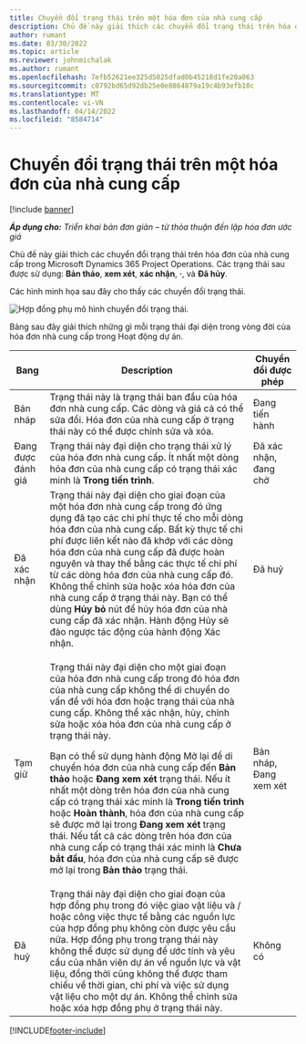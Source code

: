 ```yaml
---
title: Chuyển đổi trạng thái trên một hóa đơn của nhà cung cấp
description: Chủ đề này giải thích các chuyển đổi trạng thái trên hóa đơn của nhà cung cấp trong Microsoft Dynamics 365 Project Operations.
author: rumant
ms.date: 03/30/2022
ms.topic: article
ms.reviewer: johnmichalak
ms.author: rumant
ms.openlocfilehash: 7efb52621ee325d5025dfad0b45218d1fe20a063
ms.sourcegitcommit: c0792bd65d92db25e0e8864879a19c4b93efb10c
ms.translationtype: MT
ms.contentlocale: vi-VN
ms.lasthandoff: 04/14/2022
ms.locfileid: "8584714"
---
```

# <a name="state-transitions-on-a-vendor-invoice"></a>Chuyển đổi trạng thái trên một hóa đơn của nhà cung cấp

[!include [banner](../../includes/dataverse-preview.md)]

_**Áp dụng cho:** Triển khai bản đơn giản – từ thỏa thuận đến lập hóa đơn ước giá_

Chủ đề này giải thích các chuyển đổi trạng thái trên hóa đơn của nhà cung cấp trong Microsoft Dynamics 365 Project Operations. Các trạng thái sau được sử dụng: **Bản thảo**, **xem xét**, **xác nhận**, **·**, và **Đã hủy**.

Các hình minh họa sau đây cho thấy các chuyển đổi trạng thái.

![Hợp đồng phụ mô hình chuyển đổi trạng thái.](../media/VI_State_Model.jpg)

Bảng sau đây giải thích những gì mỗi trạng thái đại diện trong vòng đời của hóa đơn nhà cung cấp trong Hoạt động dự án.

| Bang | Description | Chuyển đổi được phép |
| --- | --- | --- |
| Bản nháp | Trạng thái này là trạng thái ban đầu của hóa đơn nhà cung cấp. Các dòng và giá cả có thể sửa đổi. Hóa đơn của nhà cung cấp ở trạng thái này có thể được chỉnh sửa và xóa. | Đang tiến hành |
| Đang được đánh giá | Trạng thái này đại diện cho trạng thái xử lý của hóa đơn nhà cung cấp. Ít nhất một dòng hóa đơn của nhà cung cấp có trạng thái xác minh là **Trong tiến trình**. | Đã xác nhận, đang chờ |
| Đã xác nhận | Trạng thái này đại diện cho giai đoạn của một hóa đơn nhà cung cấp trong đó ứng dụng đã tạo các chi phí thực tế cho mỗi dòng hóa đơn của nhà cung cấp. Bất kỳ thực tế chi phí được liên kết nào đã khớp với các dòng hóa đơn của nhà cung cấp đã được hoàn nguyên và thay thế bằng các thực tế chi phí từ các dòng hóa đơn của nhà cung cấp đó. Không thể chỉnh sửa hoặc xóa hóa đơn của nhà cung cấp ở trạng thái này. Bạn có thể dùng **Hủy bỏ** nút để hủy hóa đơn của nhà cung cấp đã xác nhận. Hành động Hủy sẽ đảo ngược tác động của hành động Xác nhận. | Đã huỷ |
| Tạm giữ | <p>Trạng thái này đại diện cho một giai đoạn của hóa đơn nhà cung cấp trong đó hóa đơn của nhà cung cấp không thể di chuyển do vấn đề với hóa đơn hoặc trạng thái của nhà cung cấp. Không thể xác nhận, hủy, chỉnh sửa hoặc xóa hóa đơn của nhà cung cấp ở trạng thái này.</p><p>Bạn có thể sử dụng hành động Mở lại để di chuyển hóa đơn của nhà cung cấp đến **Bản thảo** hoặc **Đang xem xét** trạng thái. Nếu ít nhất một dòng trên hóa đơn của nhà cung cấp có trạng thái xác minh là **Trong tiến trình** hoặc **Hoàn thành**, hóa đơn của nhà cung cấp sẽ được mở lại trong **Đang xem xét** trạng thái. Nếu tất cả các dòng trên hóa đơn của nhà cung cấp có trạng thái xác minh là **Chưa bắt đầu**, hóa đơn của nhà cung cấp sẽ được mở lại trong **Bản thảo** trạng thái.</p> | Bản nháp, Đang xem xét |
| Đã huỷ | Trạng thái này đại diện cho giai đoạn của hợp đồng phụ trong đó việc giao vật liệu và / hoặc công việc thực tế bằng các nguồn lực của hợp đồng phụ không còn được yêu cầu nữa. Hợp đồng phụ trong trạng thái này không thể được sử dụng để ước tính và yêu cầu của nhân viên dự án về nguồn lực và vật liệu, đồng thời cũng không thể được tham chiếu về thời gian, chi phí và việc sử dụng vật liệu cho một dự án. Không thể chỉnh sửa hoặc xóa hợp đồng phụ ở trạng thái này. | Không có |

[!INCLUDE[footer-include](../../includes/footer-banner.md)]
